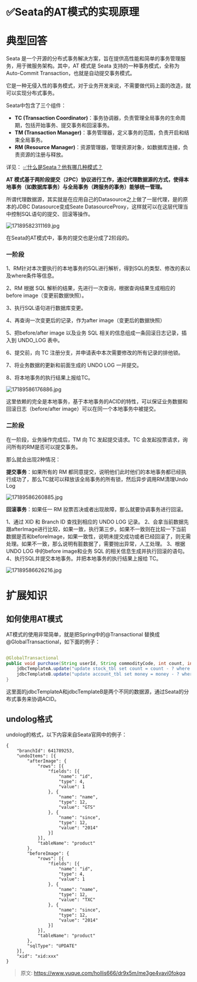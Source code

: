 # ✅Seata的AT模式的实现原理


# 典型回答

Seata 是一个开源的分布式事务解决方案，旨在提供高性能和简单的事务管理服务，用于微服务架构。其中，AT 模式是 Seata 支持的一种事务模式，全称为 Auto-Commit Transaction，也就是自动提交事务模式。

它是一种无侵入性的事务模式，对于业务开发来说，不需要做代码上面的改造，就可以实现分布式事务。

Seata中包含了三个组件：

- **TC (Transaction Coordinator)**：事务协调器，负责管理全局事务的生命周期，包括开始事务、提交事务和回滚事务。
- **TM (Transaction Manager)**：事务管理器，定义事务的范围，负责开启和结束全局事务。
- **RM (Resource Manager)**：资源管理器，管理资源对象，如数据库连接，负责资源的注册与释放。

详见：
[✅什么是Seata？他有哪几种模式？](https://www.yuque.com/hollis666/dr9x5m/qro9fl9lsiinx1tu?view=doc_embed)

**AT 模式基于两阶段提交（2PC）协议进行工作，通过代理数据源的方式，使得本地事务（如数据库事务）与全局事务（跨服务的事务）能够统一管理。**

所谓代理数据源，其实就是在应用自己的Datasource之上做了一层代理，是的原本的JDBC Datasource变成Seate DatasourceProxy，这样就可以在这层代理当中控制SQL语句的提交、回滚等操作。

![17189582311169.jpg](./img/8tyRYOQMpg-f1Sz4/1720944741641-4971a38b-a406-4aee-a659-6f6585676fbf-872824.jpeg)

在Seata的AT模式中，事务的提交也是分成了2阶段的。


### 一阶段

1、RM针对本次要执行的本地事务的SQL进行解析，得到SQL的类型、修改的表以及where条件等信息。

2、RM 根据 SQL 解析的结果，先进行一次查询，根据查询结果生成相应的 before image（变更前数据快照）。

3、执行SQL语句进行数据库变更。

4、再查询一次变更后的记录，作为after image（变更后的数据快照）

5、把before/after image 以及业务 SQL 相关的信息组成一条回滚日志记录，插入到 UNDO_LOG 表中。

6、提交前，向 TC 注册分支，并申请表中本次需要修改的所有记录的排他锁。

7、将业务数据的更新和前面生成的 UNDO LOG 一并提交。

8、将本地事务的执行结果上报给TC。

![17189586176886.jpg](./img/8tyRYOQMpg-f1Sz4/1720944741740-acfb3451-2446-4292-97a9-9faaaa84dd01-493874.jpeg)

这里依赖的完全是本地事务，基于本地事务的ACID的特性，可以保证业务数据和回滚日志（before/after image）可以在同一个本地事务中被提交。


### 二阶段

在一阶段，业务操作完成后，TM 向 TC 发起提交请求。TC 会发起投票请求，询问所有的RM是否可以提交事务。

那么就会出现2种情况：

**提交事务**：如果所有的 RM 都同意提交，说明他们此时他们的本地事务都已经执行成功了，那么TC就可以释放该全局事务的所有锁，然后异步调用RM清理Undo Log

![17189586260885.jpg](./img/8tyRYOQMpg-f1Sz4/1720944741738-fc555ce3-d00e-4e6b-bfd0-56a3ac248b76-179014.jpeg)

**回滚事务**：如果任一 RM 投票否决或者出现故障，那么就要协调事务进行回滚。

1、通过 XID 和 Branch ID 查找到相应的 UNDO LOG 记录。
2、会拿当前数据先跟afterImage进行比较，如果一致，执行第三步。如果不一致则在比较一下当前数据是否和beforeImage，如果一致性，说明未提交成功或者已经回滚了，则无需处理。如果不一致，那么说明有脏数据了，需要抛出异常，人工处理。
3、根据 UNDO LOG 中的before image和业务 SQL 的相关信息生成并执行回滚的语句。
4、执行SQL并提交本地事务。并把本地事务的执行结果上报给 TC。

![17189586626216.jpg](./img/8tyRYOQMpg-f1Sz4/1720944741726-a3f1343a-d1dc-44c1-8c59-c102d6c96a34-214980.jpeg)


# 扩展知识


## 如何使用AT模式

AT模式的使用非常简单，就是把Spring中的@Transactional  替换成 @GlobalTransactional，如下面的例子： 

```java

@GlobalTransactional
public void purchase(String userId, String commodityCode, int count, int money) {
    jdbcTemplateA.update("update stock_tbl set count = count - ? where commodity_code = ?", new Object[] {count, commodityCode});
    jdbcTemplateB.update("update account_tbl set money = money - ? where user_id = ?", new Object[] {money, userId});
}
```

这里面的jdbcTemplateA和jdbcTemplateB是两个不同的数据源，通过Seata的分布式事务来协调ACID。


## undolog格式

undolog的格式，以下内容来自Seata官网中的例子：

```
{
	"branchId": 641789253,
	"undoItems": [{
		"afterImage": {
			"rows": [{
				"fields": [{
					"name": "id",
					"type": 4,
					"value": 1
				}, {
					"name": "name",
					"type": 12,
					"value": "GTS"
				}, {
					"name": "since",
					"type": 12,
					"value": "2014"
				}]
			}],
			"tableName": "product"
		},
		"beforeImage": {
			"rows": [{
				"fields": [{
					"name": "id",
					"type": 4,
					"value": 1
				}, {
					"name": "name",
					"type": 12,
					"value": "TXC"
				}, {
					"name": "since",
					"type": 12,
					"value": "2014"
				}]
			}],
			"tableName": "product"
		},
		"sqlType": "UPDATE"
	}],
	"xid": "xid:xxx"
}
```




> 原文: <https://www.yuque.com/hollis666/dr9x5m/me3ge4vavi0fokgq>